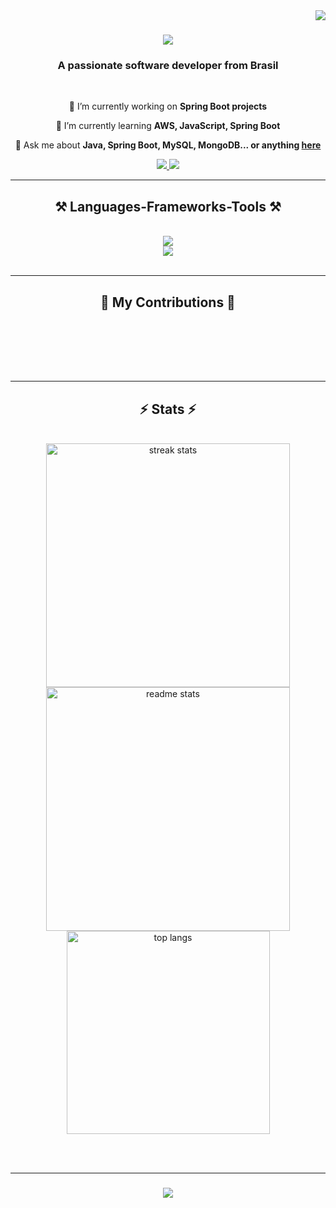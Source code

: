 <img align="right" src="https://visitor-badge.laobi.icu/badge?page_id=EnzoCabrera.EnzoCabrera" />

<h1 align="center">
    <img src="https://readme-typing-svg.herokuapp.com/?font=Righteous&size=35&center=true&vCenter=true&width=500&height=70&duration=4000&lines=Hi+There!+👋;+I'm+Enzo+Cabrera!;" />
</h1>

<h3 align="center">A passionate software developer from Brasil </h3>

<br/>

<div align="center">
 
 🔭 I’m currently working on **Spring Boot projects**
 
 🌱 I’m currently learning **AWS, JavaScript, Spring Boot**

 💬 Ask me about **Java,  Spring Boot, MySQL, MongoDB... or anything [here](https://github.com/EnzoCabrera/EnzoCabrera/issues)**
 
 </div>
 
<div align="center"> 
  <a href="mailto:enzo2005cabrera@gmail.com">
    <img src="https://img.shields.io/badge/Gmail-333333?style=for-the-badge&logo=gmail&logoColor=red" />
  </a>
  <a href="https://www.linkedin.com/in/enzo-nascimento-a03263272/" target="_blank">
    <img src="https://img.shields.io/badge/LinkedIn-0077B5?style=for-the-badge&logo=linkedin&logoColor=white" target="_blank" />
  </a>
  </a>
</div>

 <hr/>
 
<h2 align="center">⚒️ Languages-Frameworks-Tools ⚒️</h2>
<br/>
<div align="center">
    <img src="https://skillicons.dev/icons?i=github,javascript,mongodb,c,java,SpringBoot" /><br>
    <img src="https://skillicons.dev/icons?i=mysql,git,python,SpringBoot" />
</div>

<br/>
<hr/>

<div align="center">
  <h2>🐍 My Contributions 🐍</h2>
  <br>

  
  <br/><br/><br/>
</div>

<hr/>

<h2 align="center">⚡ Stats ⚡</h2>
<br>
<div align=center>
  <img width=390 src="https://streak-stats.demolab.com/?user=EnzoCabrera&count_private=true&theme=react&border_radius=10" alt="streak stats"/>
  <img width=390 src="https://github-readme-stats-salesp07.vercel.app/api?username=salesp07&count_private=true&show_icons=true&theme=react&rank_icon=github&border_radius=10" alt="readme stats" />
  <br/>
  <img width=325 align="center" src="https://github-readme-stats-salesp07.vercel.app/api/top-langs/?username=EnzoCabrera&hide=HTML&langs_count=8&layout=compact&theme=react&border_radius=10&size_weight=0.5&count_weight=0.5&exclude_repo=github-readme-stats" alt="top langs" />
</div>

<br/><br/>
<hr/>

<h3 align="center">
    <img src="https://readme-typing-svg.herokuapp.com/?font=Righteous&size=25&center=true&vCenter=true&width=500&height=70&duration=4000&lines=Thanks+for+visiting!+✌️;+Shoot+me+a+message+on+Linkedin!;I'm+always+down+to+collab+:)">
</h3>

<br/>
